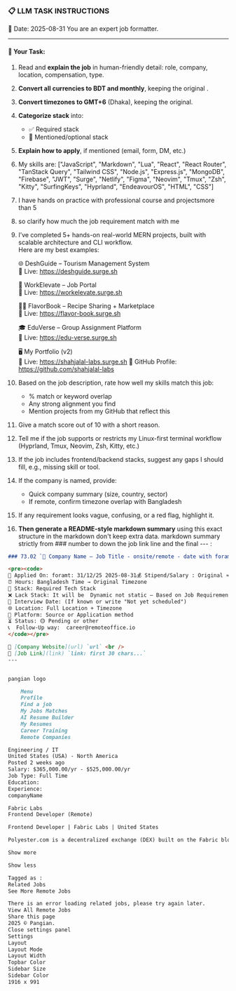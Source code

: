 ### 📋 LLM TASK INSTRUCTIONS  
📅 Date: 2025-08-31
You are an expert job formatter.

---

#### 🔧 Your Task:
1. Read and **explain the job** in human-friendly detail: role, company, location, compensation, type.  
2. **Convert all currencies to BDT and monthly**, keeping the original .  
3. **Convert timezones to GMT+6** (Dhaka), keeping the original.  
4. **Categorize stack** into:  
   - ✅ Required stack  
   - 🔧 Mentioned/optional stack  
5. **Explain how to apply**, if mentioned (email, form, DM, etc.)  
7. My skills are: ["JavaScript", "Markdown", "Lua", "React", "React Router", "TanStack Query", "Tailwind CSS", "Node.js", "Express.js", "MongoDB", "Firebase", "JWT", "Surge", "Netlify", "Figma", "Neovim", "Tmux", "Zsh", "Kitty", "SurfingKeys", "Hyprland", "EndeavourOS", "HTML", "CSS"]
8. I have hands on practice with professional course and projectsmore than 5
9. so clarify how much the job requirement match with me 
10. I’ve completed 5+ hands-on real-world MERN projects, built with scalable architecture and CLI workflow.  
    Here are my best examples:

      🌐 DeshGuide – Tourism Management System  
    🔗 Live: https://deshguide.surge.sh

    💼 WorkElevate – Job Portal  
    🔗 Live: https://workelevate.surge.sh

    🧑‍🍳 FlavorBook – Recipe Sharing + Marketplace  
    🔗 Live: https://flavor-book.surge.sh

    🎓 EduVerse – Group Assignment Platform  
    🔗 Live: https://edu-verse.surge.sh

    🖥️ My Portfolio (v2)  
    🔗 Live: https://shahjalal-labs.surge.sh
    🚀 GitHub Profile: https://github.com/shahjalal-labs

11. Based on the job description, rate how well my skills match this job:  
    - % match or keyword overlap  
    - Any strong alignment you find  
    - Mention projects from my GitHub that reflect this

12. Give a match score out of 10 with a short reason.

13. Tell me if the job supports or restricts my Linux-first terminal workflow (Hyprland, Tmux, Neovim, Zsh, Kitty, etc.)

14. If the job includes frontend/backend stacks, suggest any gaps I should fill, e.g., missing skill or tool.

15. If the company is named, provide:  
    - Quick company summary (size, country, sector)  
    - If remote, confirm timezone overlap with Bangladesh

16. If any requirement looks vague, confusing, or a red flag, highlight it.


17. **Then generate a README-style markdown summary** using this exact structure in the markdown don't keep extra data. markdown summary strictly from ### number to down the job link line and the final --- :
```markdown
### 73.02 `🏢 Company Name — Job Title - onsite/remote - date with foramt: 31/12/25 - BDT salary`

<pre><code>
📅 Applied On: foramt: 31/12/25 2025-08-31💰 Stipend/Salary : Original ≈ Converted BDT / Monthly
⏰ Hours: Bangladesh Time → Original Timezone
🧰 Stack: Required Tech Stack
❌ Lack Stack: It will be  Dynamic not static – Based on Job Requirements: For your example added: mysql, postgres, redis, docker, nginx, aws, gcp, azure, firebase, netlify, surge, figma, sketch, etc.
📆 Interview Date: (If known or write "Not yet scheduled")
🌐 Location: Full Location + Timezone
🧭 Platform: Source or Application method
⏳ Status: 🟡 Pending or other
📞  Follow-Up way:  career@remoteoffice.io
</code></pre>

🔗 [Company Website](url) `url` <br />
🔗 [Job Link](link) `link: first 30 chars...`
---


pangian logo

    Menu
    Profile
    Find a job
    My Jobs Matches
    AI Resume Builder
    My Resumes
    Career Training
    Remote Companies

Engineering / IT
United States (USA) - North America
Posted 2 weeks ago
Salary: $365,000.00/yr - $525,000.00/yr
Job Type: Full Time
Education:
Experience:
companyName

Fabric Labs
Frontend Developer (Remote)

Frontend Developer | Fabric Labs | United States

Polyester.com is a decentralized exchange (DEX) built on the Fabric blockchain, delivering CEX-level speed and UX with the trustlessness of DeFi. Polyester is engineered for traders who demand:Spot and perpetual trading with blazing-fast execution.On-chain settlement for every transaction with zero custodial risk.A fully decentralized, high-performance matching engine, resistant to MEV and built for serious traders worldwide.Strongly funded, backed by large and impressive angels (can share details in interviews).Mobile and desktop responsive.CEX-like experience and feel but with no KYC and fully decentralized.Our mission is simple: build the most powerful decentralized exchange on earth.The RoleWe are looking for a senior front-end engineer. Someone who can fully own the front-end of Polyester. This isn’t a support role. This is your domain. You will architect, build, and maintain the entire user-facing layer of a global trading platform expected to handle massive scale and insane traffic loads, all while performing at the absolute edge of what’s possible in the browser.This is not a 9–5 job. Our team moves at a breakneck pace. Everyone here fully owns their department, and we expect the same from you. You will be working late nights, pushing boundaries, and delivering insane results.We want someone who is a one man army. You will be working alongside extremely talented individuals, all with great past success in their fields.Our team is small, but high quality with very talented and experienced developers and co-founders.If you are the type of developer who thrives under extreme pressure, takes initiative, invents new components without being told, and wants your work used by millions, then this role is for you.During your interview, you will be asked to show something extremely impressive that you have created by yourself in the past. We are looking for an engineer who doubles as an artist, and can experiment with beautiful UI components on the fly, and help innovate with our team to create the most beautiful and performant exchange in history.If you like have each task assigned to you one-by-one, and you need a Figma file to copy the UI, this role is not for you. We want someone with agency, who can spend the night tinkering and can demo a new unique concept the next day to the team. Someone who really is passionate about UI, and wants to push the boundaries of what an exchange looks and feels like.Obviously crypto experience is a major plus, but not a requirement. This role is focused on pure talent and ability as a front-end engineer, rather than someone with extensive blockchain experience.What You’ll DoFull ownership of Polyester’s front-end: from architecture to deployment, this is yours to run.Build high-performance, scalable trading UIs using Svelte 5, designed for low latency and massive load.Invent and experiment with new designs, components, and interaction models—delivering experiences traders have never seen before.Ensure optimal rendering, WebSocket performance, and state management even under extreme traffic.Collaborate with backend and blockchain engineers to translate complex trading logic into intuitive, seamless UI/UX.Continuously push the limits of performance, reliability, and creativity.Requirements5+ years of professional front-end engineering experience.Deep expertise in modern JavaScript/TypeScript and frameworks, with mastery of Svelte 5.Proven track record of building high-traffic, high-performance web applications.Relentless drive and initiative: you don’t wait for tasks or directions. You invent, experiment, and lead.Ability to thrive in a fast, aggressive, no-hand-holding culture.Creativity at the core: you love designing and shipping bold new UI/UX ideas.US-based only (no visa sponsorship).Why PolyesterElite Compensation: $360K–$525K base + significant equity kicker, putting total annual comp north of $1M for the right candidate.Total Ownership: You will run the entire front-end of one of the most ambitious trading platforms in the world.Impact: Your code will be the face of Polyester, used by millions of traders globally.Fast & Aggressive Team: No bureaucracy, no micro-management, just execution and talent.This is a rare opportunity to own and create at the frontier of DeFi.

Show more

Show less

Tagged as :
Related Jobs
See More Remote Jobs

There is an error loading related jobs, please try again later.
View All Remote Jobs
Share this page
2025 © Pangian.
Close settings panel
Settings
Layout
Layout Mode
Layout Width
Topbar Color
Sidebar Size
Sidebar Color
1916 x 991

```